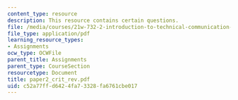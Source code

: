 ```yaml
---
content_type: resource
description: This resource contains certain questions.
file: /media/courses/21w-732-2-introduction-to-technical-communication-ethics-in-science-and-technology-fall-2006/c52a77ffd6424fa73328fa6761cbe017_paper2_crit_rev.pdf
file_type: application/pdf
learning_resource_types:
- Assignments
ocw_type: OCWFile
parent_title: Assignments
parent_type: CourseSection
resourcetype: Document
title: paper2_crit_rev.pdf
uid: c52a77ff-d642-4fa7-3328-fa6761cbe017
---
```

